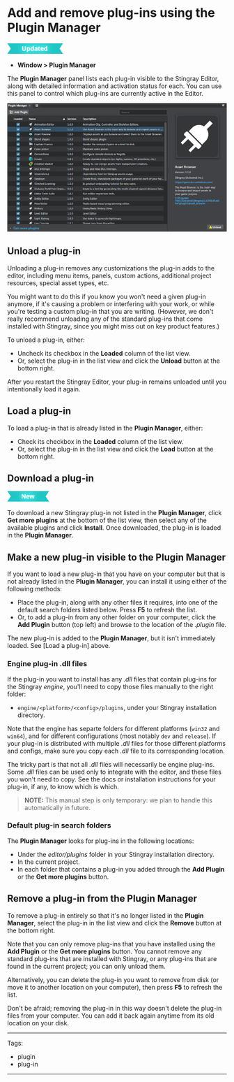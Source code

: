 # Add and remove plug-ins using the Plugin Manager

![UPDATED](../images/updated.png)

-	**Window > Plugin Manager**

The **Plugin Manager** panel lists each plug-in visible to the Stingray Editor, along with detailed information and activation status for each. You can use this panel to control which plug-ins are currently active in the Editor.

![The Plugin Manager](../images/plugin_manager.png)

## Unload a plug-in

Unloading a plug-in removes any customizations the plug-in adds to the editor, including menu items, panels, custom actions, additional project resources, special asset types, etc.

You might want to do this if you know you won't need a given plug-in anymore, if it's causing a problem or interfering with your work, or while you're testing a custom plug-in that you are writing. (However, we don't really recommend unloading any of the standard plug-ins that come installed with Stingray, since you might miss out on key product features.)

To unload a plug-in, either:

-	Uncheck its checkbox in the **Loaded** column of the list view.
-	Or, select the plug-in in the list view and click the **Unload** button at the bottom right.

After you restart the Stingray Editor, your plug-in remains unloaded until you intentionally load it again.

## Load a plug-in

To load a plug-in that is already listed in the **Plugin Manager**, either:

-	Check its checkbox in the **Loaded** column of the list view.
-	Or, select the plug-in in the list view and click the **Load** button at the bottom right.

## Download a plug-in

[![NEW](../images/new.png "What else is new in v1.6?")](../release_notes/readme_1.6.html)

To download a new Stingray plug-in not listed in the **Plugin Manager**, click **Get more plugins** at the bottom of the list view, then select any of the available plugins and click **Install**. Once downloaded, the plug-in is loaded in the **Plugin Manager**.

## Make a new plug-in visible to the Plugin Manager

If you want to load a new plug-in that you have on your computer but that is not already listed in the **Plugin Manager**, you can install it using either of the following methods:

-	Place the plug-in, along with any other files it requires, into one of the default search folders listed below. Press **F5** to refresh the list.
-	Or, to add a plug-in from any other folder on your computer, click the **Add Plugin** button (top left) and browse to the location of the *.plugin* file.

The new plug-in is added to the **Plugin Manager**, but it isn't immediately loaded. See [Load a plug-in] above.

### Engine plug-in .dll files

If the plug-in you want to install has any *.dll* files that contain plug-ins for the Stingray *engine*, you'll need to copy those files manually to the right folder:

-	`engine/<platform>/<config>/plugins`, under your Stingray installation directory.

Note that the engine has separte folders for different platforms (`win32` and `win64`), and for different configurations (most notably `dev` and `release`). If your plug-in is distributed with multiple *.dll* files for those different platforms and configs, make sure you copy each *.dll* file to its corresponding location.

The tricky part is that not all *.dll* files will necessarily be engine plug-ins. Some *.dll* files can be used only to integrate with the editor, and these files you won't need to copy. See the docs or installation instructions for your plug-in, if any, to know which is which.

>	**NOTE:** This manual step is only temporary: we plan to handle this automatically in future.

### Default plug-in search folders

The **Plugin Manager** looks for plug-ins in the following locations:

-	Under the *editor/plugins* folder in your Stingray installation directory.
-	In the current project.
-	In each folder that contains a plug-in you added through the **Add Plugin** or the **Get more plugins** button.

## Remove a plug-in from the Plugin Manager

To remove a plug-in entirely so that it's no longer listed in the **Plugin Manager**, select the plug-in in the list view and click the **Remove** button at the bottom right.

Note that you can only remove plug-ins that you have installed using the **Add Plugin** or the **Get more plugins**  button. You cannot remove any standard plug-ins that are installed with Stingray, or any plug-ins that are found in the current project; you can only unload them.

Alternatively, you can delete the plug-in you want to remove from disk (or move it to another location on your computer), then press **F5** to refresh the list.

Don't be afraid; removing the plug-in in this way doesn't delete the plug-in files from your computer. You can add it back again anytime from its old location on your disk.

---
Tags:
-	plugin
-	plug-in
---
